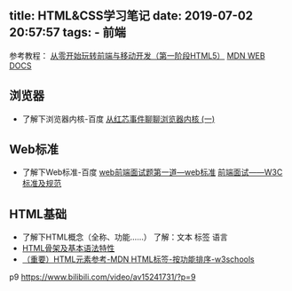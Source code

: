 title: HTML&CSS学习笔记
date: 2019-07-02 20:57:57
tags:
    - 前端
---

参考教程：
[从零开始玩转前端与移动开发（第一阶段HTML5）](https://www.bilibili.com/video/av15241731/?p=2)
[MDN WEB DOCS](https://developer.mozilla.org/zh-CN/)
<!-- more -->

## 浏览器
* 了解下浏览器内核-百度
[从红芯事件聊聊浏览器内核 (一)](https://zhuanlan.zhihu.com/p/42440763)

## Web标准
* 了解下Web标准-百度
[web前端面试题第一道—web标准](https://www.jianshu.com/p/14c5b7ca56b8)
[前端面试——W3C标准及规范](https://blog.csdn.net/erdfty/article/details/81363893)

## HTML基础
* 了解下HTML概念（全称、功能……）
了解：文本 标签 语言
* [HTML骨架及基本语法特性](https://blog.csdn.net/mintsolace/article/details/77844716)
* [（重要）HTML元素参考-MDN ](https://developer.mozilla.org/zh-CN/docs/Web/HTML/Element)
[HTML标签-按功能排序-w3schools](http://www.w3school.com.cn/tags/html_ref_byfunc.asp)

p9 https://www.bilibili.com/video/av15241731/?p=9